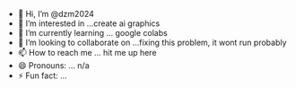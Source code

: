 - 👋 Hi, I’m @dzm2024
- 👀 I’m interested in ...create ai graphics    
- 🌱 I’m currently learning ... google colabs
- 💞️ I’m looking to collaborate on ...fixing this problem, it wont run probably
- 📫 How to reach me ... hit me up here
- 😄 Pronouns: ... n/a
- ⚡ Fun fact: ...

<!---
dzm2024/dzm2024 is a ✨ special ✨ repository because its `README.md` (this file) appears on your GitHub profile.
You can click the Preview link to take a look at your changes.
--->

